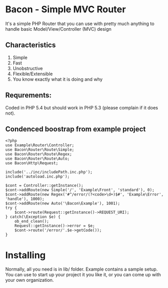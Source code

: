 Bacon - Simple MVC Router
=========================
It's a simple PHP Router that you can use with pretty much anything to handle basic Model/View/Controller (MVC) design 

## Characteristics

1. Simple
2. Fast
3. Unobstructive
4. Flexible/Extensible
5. You know exactly what it is doing and why

## Requrements: 

Coded in PHP 5.4 but should work in PHP 5.3 (please complain if it does not).

## Condenced boostrap from example project

    <?php
    use Example\Router\Controller;
    use Bacon\Router\Route\Simple;
    use Bacon\Router\Route\Regex;
    use Bacon\Router\Route\Auto;
    use Bacon\Http\Request;
    
    include('../inc/includePath.inc.php'); 
    include('autoload.inc.php');
    
    $cont = Controller::getInstance();
    $cont->addRoute(new Simple('/', 'Example\Front', 'standard'), 0);
    $cont->addRoute(new Regex('#^/error/(?<code>\d+)$#', 'Example\Error', 'handle'), 1000);  
    $cont->addRoute(new Auto('\Bacon\Example'), 1001);										
    try {
    	$cont->route(Request::getInstance()->REQUEST_URI);
    } catch(\Exception $e) {	
    	ob_end_clean(); 						
    	Request::getInstance()->error = $e;		
    	$cont->route('/error/'.$e->getCode());	
    }


# Installing

Normally, all you need is in lib/ folder. Example contains a sample setup. 
You can use to start up your project it you like it, or you can come up with your own organization.